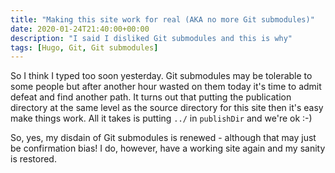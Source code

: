 ```yaml
---
title: "Making this site work for real (AKA no more Git submodules)"
date: 2020-01-24T21:40:00+00:00
description: "I said I disliked Git submodules and this is why"
tags: [Hugo, Git, Git submodules]
---
```

So I think I typed too soon yesterday.  Git submodules may be tolerable to some people but after another hour wasted
on them today it's time to admit defeat and find another path.  It turns out that putting the publication directory
at the same level as the source directory for this site then it's easy make things work.  All it takes is putting `../`
in `publishDir` and we're ok :-)

So, yes, my disdain of Git submodules is renewed - although that may just be confirmation bias!  I do, however, have
a working site again and my sanity is restored.
